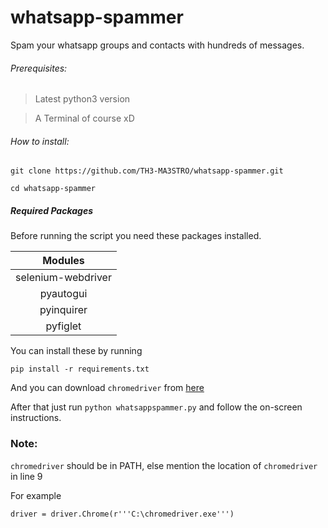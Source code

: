 # whatsapp-spammer
Spam your whatsapp groups and contacts with hundreds of messages.

###### Prerequisites:

> Latest python3 version

> A Terminal of course xD

###### How to install:

``` 
git clone https://github.com/TH3-MA3STRO/whatsapp-spammer.git

cd whatsapp-spammer
```

##### Required Packages

Before running the script you need these packages installed.

Modules|
:---:|
selenium-webdriver|
pyautogui|
pyinquirer|
pyfiglet|

You can install these by running
```
pip install -r requirements.txt
```
And you can download `chromedriver` from [here](https://chromedriver.storage.googleapis.com/index.html?path=75.0.3770.140/)

After that just run `python whatsappspammer.py` and follow the on-screen instructions.

### Note:
`chromedriver` should be in PATH, else mention the location of `chromedriver` in line 9

For example
```
driver = driver.Chrome(r'''C:\chromedriver.exe''')
```





